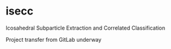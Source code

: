 # isecc
Icosahedral Subparticle Extraction and Correlated Classification

Project transfer from GitLab underway
